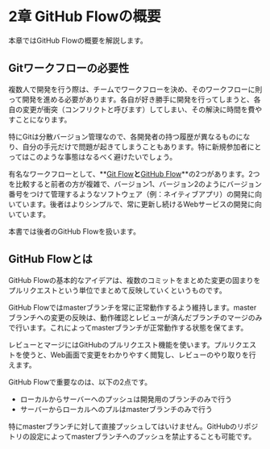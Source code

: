 # 2章 GitHub Flowの概要

本章ではGitHub Flowの概要を解説します。

## Gitワークフローの必要性

複数人で開発を行う際は、チームでワークフローを決め、そのワークフローに則って開発を進める必要があります。各自が好き勝手に開発を行ってしまうと、各自の変更が衝突（コンフリクトと呼びます）してしまい、その解決に時間を費やすことになります。

特にGitは分散バージョン管理なので、各開発者の持つ履歴が異なるものになり、自分の手元だけで問題が起きてしまうこともあります。特に新規参加者にとってはこのような事態はなるべく避けたいでしょう。

有名なワークフローとして、**[Git Flow](http://nvie.com/posts/a-successful-git-branching-model/)**と**[GitHub Flow](https://guides.github.com/introduction/flow/)**の2つがあります。2つを比較すると前者の方が複雑で、バージョン1、バージョン2のようにバージョン番号をつけて管理するようなソフトウェア（例：ネイティブアプリ）の開発に向いています。後者はよりシンプルで、常に更新し続けるWebサービスの開発に向いています。

本書では後者のGitHub Flowを扱います。

## GitHub Flowとは

GitHub Flowの基本的なアイデアは、複数のコミットをまとめた変更の固まりをプルリクエストという単位でまとめて反映していくというものです。

GitHub Flowではmasterブランチを常に正常動作するよう維持します。masterブランチへの変更の反映は、動作確認とレビューが済んだブランチのマージのみで行います。これによってmasterブランチが正常動作する状態を保てます。

レビューとマージにはGitHubのプルリクエスト機能を使います。プルリクエストを使うと、Web画面で変更をわかりやすく閲覧し、レビューのやり取りを行えます。

GitHub Flowで重要なのは、以下の2点です。

* ローカルからサーバーへのプッシュは開発用のブランチのみで行う
* サーバーからローカルへのプルはmasterブランチのみで行う

特にmasterブランチに対して直接プッシュしてはいけません。GitHubのリポジトリの設定によってmasterブランチへのプッシュを禁止することも可能です。
